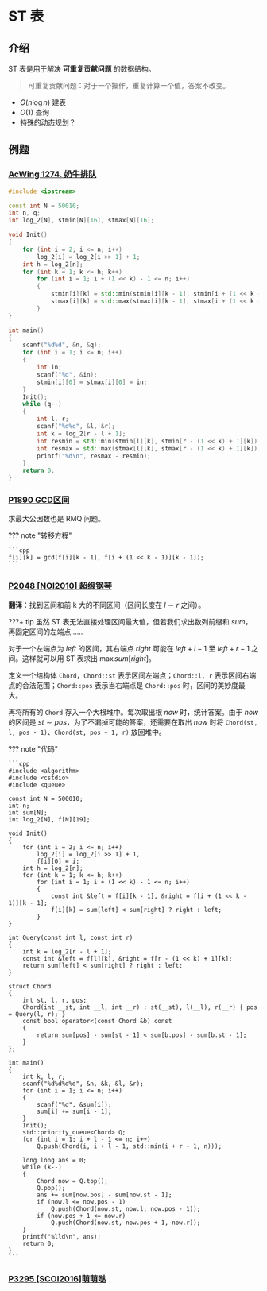 # ST 表

## 介绍

ST 表是用于解决 **可重复贡献问题** 的数据结构。
> 可重复贡献问题：对于一个操作，重复计算一个值，答案不改变。

* $O(n\log{n})$ 建表
* $O(1)$ 查询
* 特殊的动态规划？

## 例题

### [AcWing 1274. 奶牛排队](https://www.acwing.com/problem/content/1276/)

```cpp
#include <iostream>

const int N = 50010;
int n, q;
int log_2[N], stmin[N][16], stmax[N][16];

void Init()
{
    for (int i = 2; i <= n; i++)
        log_2[i] = log_2[i >> 1] + 1;
    int h = log_2[n];
    for (int k = 1; k <= h; k++)
        for (int i = 1; i + (1 << k) - 1 <= n; i++)
        {
            stmin[i][k] = std::min(stmin[i][k - 1], stmin[i + (1 << k - 1)][k - 1]);
            stmax[i][k] = std::max(stmax[i][k - 1], stmax[i + (1 << k - 1)][k - 1]);
        }
}

int main()
{
    scanf("%d%d", &n, &q);
    for (int i = 1; i <= n; i++)
    {
        int in;
        scanf("%d", &in);
        stmin[i][0] = stmax[i][0] = in;
    }
    Init();
    while (q--)
    {
        int l, r;
        scanf("%d%d", &l, &r);
        int k = log_2[r - l + 1];
        int resmin = std::min(stmin[l][k], stmin[r - (1 << k) + 1][k]);
        int resmax = std::max(stmax[l][k], stmax[r - (1 << k) + 1][k]);
        printf("%d\n", resmax - resmin);
    }
    return 0;
}
```

### [P1890 GCD区间](https://www.luogu.com.cn/problem/P1890)

求最大公因数也是 RMQ 问题。

??? note "转移方程"

    ```cpp
    f[i][k] = gcd(f[i][k - 1], f[i + (1 << k - 1)][k - 1]);
    ```

### [P2048 [NOI2010] 超级钢琴](https://www.luogu.com.cn/problem/P2048)

**翻译**：找到区间和前 k 大的不同区间（区间长度在 $l \sim r$ 之间）。

???+ tip
    虽然 ST 表无法直接处理区间最大值，但若我们求出数列前缀和 $sum$，再固定区间的左端点……

对于一个左端点为 $left$ 的区间，其右端点 $right$ 可能在 $left + l - 1$ 至 $left + r - 1$ 之间。这样就可以用 ST 表求出 $\max{sum[right]}$。

定义一个结构体 `Chord`，`Chord::st` 表示区间左端点；`Chord::l, r` 表示区间右端点的合法范围；`Chord::pos` 表示当右端点是 `Chord::pos` 时，区间的美妙度最大。

再将所有的 `Chord` 存入一个大根堆中。每次取出根 $now$ 时，统计答案。由于 $now$ 的区间是 $st \sim pos$，为了不漏掉可能的答案，还需要在取出 $now$ 时将 `Chord(st, l, pos - 1)`、`Chord(st, pos + 1, r)` 放回堆中。

??? note "代码"

    ```cpp
    #include <algorithm>
    #include <cstdio>
    #include <queue>

    const int N = 500010;
    int n;
    int sum[N];
    int log_2[N], f[N][19];

    void Init()
    {
        for (int i = 2; i <= n; i++)
            log_2[i] = log_2[i >> 1] + 1,
            f[i][0] = i;
        int h = log_2[n];
        for (int k = 1; k <= h; k++)
            for (int i = 1; i + (1 << k) - 1 <= n; i++)
            {
                const int &left = f[i][k - 1], &right = f[i + (1 << k - 1)][k - 1];
                f[i][k] = sum[left] < sum[right] ? right : left;
            }
    }

    int Query(const int l, const int r)
    {
        int k = log_2[r - l + 1];
        const int &left = f[l][k], &right = f[r - (1 << k) + 1][k];
        return sum[left] < sum[right] ? right : left;
    }

    struct Chord
    {
        int st, l, r, pos;
        Chord(int __st, int __l, int __r) : st(__st), l(__l), r(__r) { pos = Query(l, r); }
        const bool operator<(const Chord &b) const
        {
            return sum[pos] - sum[st - 1] < sum[b.pos] - sum[b.st - 1];
        }
    };

    int main()
    {
        int k, l, r;
        scanf("%d%d%d%d", &n, &k, &l, &r);
        for (int i = 1; i <= n; i++)
        {
            scanf("%d", &sum[i]);
            sum[i] += sum[i - 1];
        }
        Init();
        std::priority_queue<Chord> Q;
        for (int i = 1; i + l - 1 <= n; i++)
            Q.push(Chord(i, i + l - 1, std::min(i + r - 1, n)));

        long long ans = 0;
        while (k--)
        {
            Chord now = Q.top();
            Q.pop();
            ans += sum[now.pos] - sum[now.st - 1];
            if (now.l <= now.pos - 1)
                Q.push(Chord(now.st, now.l, now.pos - 1));
            if (now.pos + 1 <= now.r)
                Q.push(Chord(now.st, now.pos + 1, now.r));
        }
        printf("%lld\n", ans);
        return 0;
    }
    ```

### [P3295 [SCOI2016]萌萌哒](https://www.luogu.com.cn/problem/P3295)
